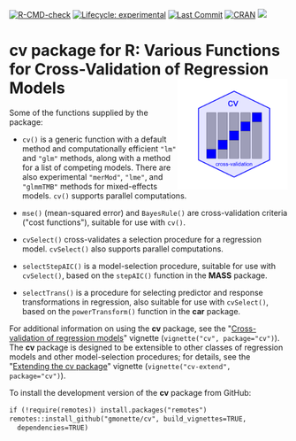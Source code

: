 <!-- badges: start -->

[![R-CMD-check](https://github.com/gmonette/cv/actions/workflows/R-CMD-check.yaml/badge.svg)](https://github.com/gmonette/cv/actions/workflows/R-CMD-check.yaml) [![Lifecycle: experimental](https://img.shields.io/badge/lifecycle-stable-brightgreen.svg)](https://lifecycle.r-lib.org/articles/stages.html#experimental) [![Last Commit](https://img.shields.io/github/last-commit/gmonette/cv)](https://github.com/gmonette/cv) [![CRAN](https://www.r-pkg.org/badges/version/cv)](https://cran.r-project.org/package=cv) [![](https://img.shields.io/badge/pkgdown%20site-darhgreen)](https://gmonette.github.io/cv) <!-- badges: end -->

# cv package for R: Various Functions for Cross-Validation of Regression Models <img src="man/figures/cv-hex.png" style="float:right; height:200px;"/>

Some of the functions supplied by the package:

-   `cv()` is a generic function with a default method and computationally efficient `"lm"` and `"glm"` methods, along with a method for a list of competing models. There are also experimental `"merMod"`, `"lme"`, and `"glmmTMB"` methods for mixed-effects models. `cv()` supports parallel computations.

-   `mse()` (mean-squared error) and `BayesRule()` are cross-validation criteria ("cost functions"), suitable for use with `cv()`.

-   `cvSelect()` cross-validates a selection procedure for a regression model. `cvSelect()` also supports parallel computations.

-   `selectStepAIC()` is a model-selection procedure, suitable for use with `cvSelect()`, based on the `stepAIC()` function in the **MASS** package.

-   `selectTrans()` is a procedure for selecting predictor and response transformations in regression, also suitable for use with `cvSelect()`, based on the `powerTransform()` function in the **car** package.

For additional information on using the **cv** package, see the "[Cross-validation of regression models](https://gmonette.github.io/cv/articles/cv.html)" vignette (`vignette("cv", package="cv")`). The **cv** package is designed to be extensible to other classes of regression models and other model-selection procedures; for details, see the "[Extending the cv package](https://gmonette.github.io/cv/articles/cv-extend.html)" vignette (`vignette("cv-extend", package="cv")`).

To install the development version of the **cv** package from GitHub:

```
if (!require(remotes)) install.packages("remotes")
remotes::install_github("gmonette/cv", build_vignettes=TRUE,
  dependencies=TRUE)
```

